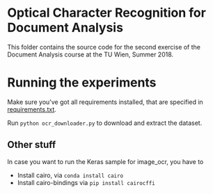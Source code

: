 # Optical Character Recognition for Document Analysis

This folder contains the source code for the second exercise of the Document Analysis course at the TU Wien, Summer 2018.

# Running the experiments
Make sure you've got all requirements installed, that are specified in [requirements.txt](requirements.txt).

Run `python ocr_downloader.py` to download and extract the dataset.


## Other stuff
In case you want to run the Keras sample for image_ocr, you have to 

- Install cairo, via `conda install cairo`
- Install cairo-bindings via `pip install cairocffi`